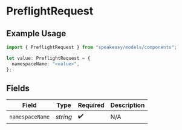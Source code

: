 # PreflightRequest

## Example Usage

```typescript
import { PreflightRequest } from "speakeasy/models/components";

let value: PreflightRequest = {
  namespaceName: "<value>",
};
```

## Fields

| Field              | Type               | Required           | Description        |
| ------------------ | ------------------ | ------------------ | ------------------ |
| `namespaceName`    | *string*           | :heavy_check_mark: | N/A                |